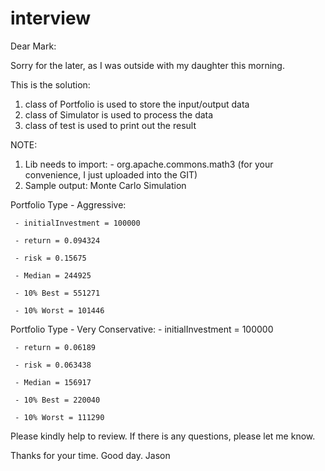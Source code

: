 # interview

Dear Mark:

Sorry for the later, as I was outside with my daughter this morning.

This is the solution: 
1. class of Portfolio is used to store the input/output data
2. class of Simulator is used to process the data
3. class of test is used to print out the result

NOTE: 
1. Lib needs to import:
       - org.apache.commons.math3 (for your convenience, I just uploaded into the GIT)
2. Sample output:
Monte Carlo Simulation

Portfolio Type - Aggressive:

     - initialInvestment = 100000

     - return = 0.094324

     - risk = 0.15675

     - Median = 244925

     - 10% Best = 551271

     - 10% Worst = 101446

Portfolio Type - Very Conservative:
     - initialInvestment = 100000

     - return = 0.06189
     
     - risk = 0.063438
     
     - Median = 156917
     
     - 10% Best = 220040
     
     - 10% Worst = 111290



Please kindly help to review.
If there is any questions, please let me know. 

Thanks for your time. 
Good day.
Jason 

